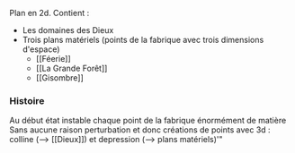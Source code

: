 Plan en 2d.
Contient :
- Les domaines des Dieux
- Trois plans matériels (points de la fabrique avec trois dimensions d'espace)
	- [[Féerie]]
	- [[La Grande Forêt]]
	- [[Gisombre]]

### Histoire

Au début état instable chaque point de la fabrique énormément de matière
Sans aucune raison perturbation et donc créations de points avec 3d : colline (--> [[Dieux]]) et depression (--> plans matériels)'"